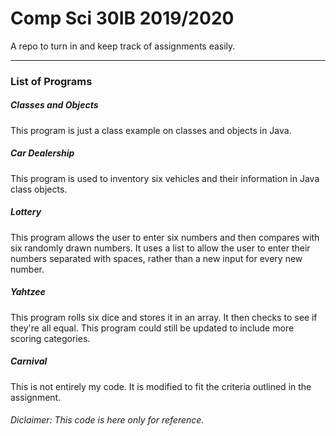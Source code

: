 # Comp Sci 30IB 2019/2020

A repo to turn in and keep track of assignments easily.

***

### List of Programs

##### Classes and Objects

This program is just a class example on classes and objects in Java.

##### Car Dealership

This program is used to inventory six vehicles and their information in Java class objects.

##### Lottery

This program allows the user to enter six numbers and then compares with six randomly drawn numbers. It uses a list to allow the user to enter their numbers separated with spaces, rather than a new input for every new number.

##### Yahtzee

This program rolls six dice and stores it in an array. It then checks to see if they're all equal. This program could still be updated to include more scoring categories.

##### Carnival

This is not entirely my code. It is modified to fit the criteria outlined in the assignment.

###### Diclaimer: This code is here only for reference.
